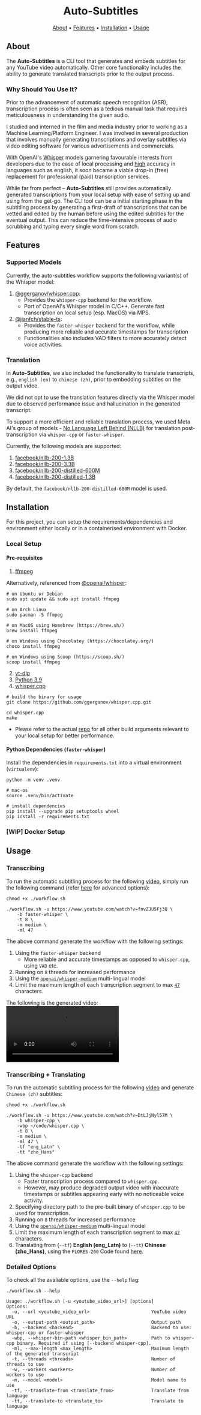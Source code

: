 <h1 align="center">Auto-Subtitles</h1>

<p align="center">
    <a href=#about>About</a> •
    <a href=#features>Features</a> •
    <a href=#installation>Installation</a> •
    <a href=#usage>Usage</a>
</p>

## About

The **Auto-Subtitles** is a CLI tool that generates and embeds subtitles for any YouTube video automatically. Other core functionality includes the ability to generate translated transcripts prior to the output process.

### Why Should You Use It?

Prior to the advancement of automatic speech recognition (ASR), transcription process is often seen as a tedious manual task that requires meticulousness in understanding the given audio.

I studied and interned in the film and media industry prior to working as a Machine Learning/Platform Engineer. I was involved in several production that involves manually generating transcriptions and overlay subtitles via video editing software for various advertisements and commercials.

With OpenAI's [Whisper](https://github.com/openai/whisper) models garnering favourable interests from developers due to the ease of local processing and [high](https://www.speechly.com/blog/analyzing-open-ais-whisper-asr-models-word-error-rates-across-languages) accuracy in languages such as english, it soon became a viable drop-in (free) replacement for professional (paid) transcription services.

While far from perfect – **Auto-Subtitles** still provides automatically generated transcriptions from your local setup with ease of setting up and using from the get-go. The CLI tool can be a initial starting phase in the subtitling process by generating a first-draft of transcriptions that can be vetted and edited by the human before using the edited subtitles for the eventual output. This can reduce the time-intensive process of audio scrubbing and typing every single word from scratch.

## Features

### Supported Models

Currently, the auto-subtitles workflow supports the following variant(s) of the Whisper model:

1. [@ggerganov/whisper.cpp](https://github.com/ggerganov/whisper.cpp):
   - Provides the `whisper-cpp` backend for the workflow.
   - Port of OpenAI's Whisper model in C/C++. Generate fast transcription on local setup (esp. MacOS) via MPS.
2. [@jianfch/stable-ts](https://github.com/jianfch/stable-ts):
   - Provides the `faster-whisper` backend for the workflow, while producing more reliable and accurate timestamps for transcription
   - Functionalities also includes VAD filters to more accurately detect voice activities.

### Translation

In **Auto-Subtitles**, we also included the functionality to translate transcripts, e.g., `english (en)` to `chinese (zh)`, prior to embedding subtitles on the output video.

We did not opt to use the translation features directly via the Whisper model due to observed performance issue and hallucination in the generated transcript.

To support a more efficient and reliable translation process, we used Meta AI's group of models - [No Language Left Behind (NLLB)](https://ai.meta.com/research/no-language-left-behind/) for translation post-transcription via `whisper-cpp` or `faster-whisper`.

Currently, the following models are supported:

1. [facebook/nllb-200-1.3B](https://huggingface.co/facebook/nllb-200-1.3B)
2. [facebook/nllb-200-3.3B](https://huggingface.co/facebook/nllb-200-3.3B)
3. [facebook/nllb-200-distilled-600M](https://huggingface.co/facebook/nllb-200-distilled-600M)
4. [facebook/nllb-200-distilled-1.3B](https://huggingface.co/facebook/nllb-200-distilled-1.3B)

By default, the `facebook/nllb-200-distilled-600M` model is used.

## Installation

For this project, you can setup the requirements/dependencies and environment either locally or in a containerised environment with Docker.

### Local Setup

#### Pre-requisites

1. [ffmpeg](https://ffmpeg.org/download.html#build-mac)

Alternatively, referenced from [@openai/whisper](https://github.com/openai/whisper):

```shell
# on Ubuntu or Debian
sudo apt update && sudo apt install ffmpeg

# on Arch Linux
sudo pacman -S ffmpeg

# on MacOS using Homebrew (https://brew.sh/)
brew install ffmpeg

# on Windows using Chocolatey (https://chocolatey.org/)
choco install ffmpeg

# on Windows using Scoop (https://scoop.sh/)
scoop install ffmpeg
```

2. [yt-dlp](https://github.com/yt-dlp/yt-dlp)
3. [Python 3.9](https://www.python.org/downloads/)
4. [whisper.cpp](https://www.bing.com/search?q=whisper.cpp&cvid=c6357be7905a4543b299efb7b63bda65&gs_lcrp=EgZjaHJvbWUqBggAEEUYOzIGCAAQRRg7MgYIARBFGDsyBggCEEUYOTIGCAMQRRg8MgYIBBBFGDwyBggFEEUYPDIGCAYQRRhA0gEIMTE0OGowajSoAgCwAgA&FORM=ANAB01&PC=U531)

```shell
# build the binary for usage
git clone https://github.com/ggerganov/whisper.cpp.git

cd whisper.cpp
make
```

- Please refer to the actual [repo](https://github.com/ggerganov/whisper.cpp.git) for all other build arguments relevant to your local setup for better performance.

#### Python Dependencies (`faster-whisper`)

Install the dependencies in `requirements.txt` into a virtual environment (`virtualenv`):

```shell
python -m venv .venv

# mac-os
source .venv/bin/activate

# install dependencies
pip install --upgrade pip setuptools wheel
pip install -r requirements.txt
```

### [WIP] Docker Setup

## Usage

### Transcribing

To run the automatic subtitling process for the following [video](https://www.youtube.com/watch?v=fnvZJU5Fj3Q), simply run the following command (refer [here](#detailed-options) for advanced options):

```shell
chmod +x ./workflow.sh

./workflow.sh -u https://www.youtube.com/watch?v=fnvZJU5Fj3Q \
    -b faster-whisper \
    -t 8 \
    -m medium \
    -ml 47
```

The above command generate the workflow with the following settings:

1. Using the `faster-whisper` backend
   - More reliable and accurate timestamps as opposed to `whisper.cpp`, using `VAD` etc.
2. Running on `8` threads for increased performance
3. Using the [`openai/whisper-medium`](https://huggingface.co/openai/whisper-medium) multi-lingual model
4. Limit the maximum length of each transcription segment to max [`47`](https://www.capitalcaptions.com/services/subtitle-services-2/capital-captions-standard-subtitling-guidelines/) characters.

The following is the generated video:
<video src="https://github.com/wtlow003/auto-subtitles/assets/61908161/52f3cc5d-d130-4b3b-87ba-acea39a25349"></video>

### Transcribing + Translating

To run the automatic subtitling process for the following [video](https://www.youtube.com/watch?v=DtLJjNyl57M) and generate `Chinese (zh)` subtitles:

```shell
chmod +x ./workflow.sh

./workflow.sh -u https://www.youtube.com/watch?v=DtLJjNyl57M \
    -b whisper-cpp \
    -wbp ~/code/whisper.cpp \
    -t 8 \
    -m medium \
    -ml 47 \
    -tf "eng_Latn" \
    -tt "zho_Hans"
```

The above command generate the workflow with the following settings:

1. Using the `whisper-cpp` backend
   - Faster transcription process compared to `whisper.cpp`.
   - However, may produce degraded output video with inaccurate timestamps or subtitles appearing early with no noticeable voice activity.
2. Specifying directory path to the pre-built binary of `whisper.cpp` to be used for transcription.
3. Running on `8` threads for increased performance
4. Using the [`openai/whisper-medium`](https://huggingface.co/openai/whisper-medium) multi-lingual model
5. Limit the maximum length of each transcription segment to max [`47`](https://www.capitalcaptions.com/services/subtitle-services-2/capital-captions-standard-subtitling-guidelines/) characters.
6. Translating from (`--tf`) **English (eng_Latn)** to (`--tt`) **Chinese (zho_Hans)**, using the `FLORES-200` Code found [here](https://github.com/facebookresearch/flores/blob/main/flores200/README.md#languages-in-flores-200).

### Detailed Options

To check all the avaliable options, use the `--help` flag:

```shell
./workflow.sh --help

Usage: ./workflow.sh [-u <youtube_video_url>] [options]
Options:
  -u, --url <youtube_video_url>                       YouTube video URL
  -o, --output-path <output_path>                     Output path
  -b, --backend <backend>                             Backend to use: whisper-cpp or faster-whisper
  -wbp, --whisper-bin-path <whisper_bin_path>         Path to whisper-cpp binary. Required if using [--backend whisper-cpp].
  -ml, --max-length <max_length>                      Maximum length of the generated transcript
  -t, --threads <threads>                             Number of threads to use
  -w, --workers <workers>                             Number of workers to use
  -m, --model <model>                                 Model name to use
  -tf, --translate-from <translate_from>              Translate from language
  -tt, --translate-to <translate_to>                  Translate to language
```
